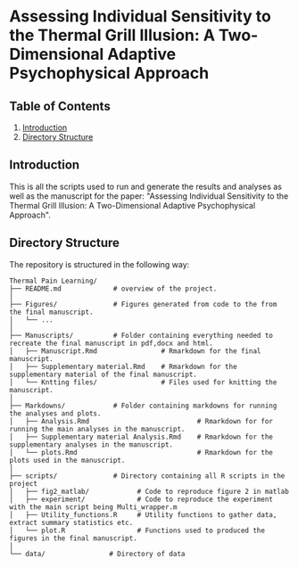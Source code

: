 # Assessing Individual Sensitivity to the Thermal Grill Illusion:  A Two-Dimensional Adaptive Psychophysical Approach 


## Table of Contents
1. [Introduction](#introduction)
2. [Directory Structure](#directory-structure)

## Introduction
This is all the scripts used to run and generate the results and analyses as well as the manuscript for the paper:
"Assessing Individual Sensitivity to the Thermal Grill Illusion:  A Two-Dimensional Adaptive Psychophysical Approach".
## Directory Structure

The repository is structured in the following way:

```         
Thermal Pain Learning/
├── README.md             # overview of the project.
│
├── Figures/              # Figures generated from code to the from the final manuscript.
│   └── ... 
│
├── Manuscripts/          # Folder containing everything needed to recreate the final manuscript in pdf,docx and html.
│   ├── Manuscript.Rmd                # Rmarkdown for the final manuscript.
│   ├── Supplementary material.Rmd    # Rmarkdown for the supplementary material of the final manuscript.
│   └── Kntting files/                # Files used for knitting the manuscript.
│
├── Markdowns/            # Folder containing markdowns for running the analyses and plots.
│   ├── Analysis.Rmd                           # Rmarkdown for for running the main analyses in the manuscript.
│   ├── Supplementary material Analysis.Rmd    # Rmarkdown for the supplementary analyses in the manuscript.
│   └── plots.Rmd                              # Rmarkdown for the plots used in the manuscript.
│
├── scripts/              # Directory containing all R scripts in the project
│   ├── fig2_matlab/            # Code to reproduce figure 2 in matlab
│   ├── experiment/             # Code to reproduce the experiment with the main script being Multi_wrapper.m
│   ├── Utility_functions.R     # Utility functions to gather data, extract summary statistics etc.
│   └── plot.R                  # Functions used to produced the figures in the final manuscript.
│
└── data/                # Directory of data


```
